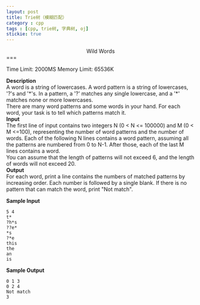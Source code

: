 ```yaml
---
layout: post
title: Trie树（模糊匹配）
category : cpp
tags : [cpp, trie树, 字典树, oj]
stickie: true
---
```



<center>Wild Words</center> 
===

Time Limit: 2000MS	 	Memory Limit: 65536K  

**Description**  
A word is a string of lowercases. A word pattern is a string of lowercases, '?'s and '\*'s. In a pattern, a '?' matches any single lowercase, and a '\*' matches none or more lowercases.   
There are many word patterns and some words in your hand. For each word, your task is to tell which patterns match it.   
**Input**  
The first line of input contains two integers N (0 < N <= 100000) and M (0 < M <=100), representing the number of word patterns and the number of words. Each of the following N lines contains a word pattern, assuming all the patterns are numbered from 0 to N-1. After those, each of the last M lines contains a word.   
You can assume that the length of patterns will not exceed 6, and the length of words will not exceed 20.   
**Output**  
For each word, print a line contains the numbers of matched patterns by increasing order. Each number is followed by a single blank. If there is no pattern that can match the word, print "Not match".    

**Sample Input**    

```
5 4
t*
?h*s
??e*
*s
?*e
this
the
an
is
```

**Sample Output**    

```
0 1 3 
0 2 4 
Not match
3
```
